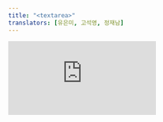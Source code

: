 ```yaml
---
title: "<textarea>"
translators: [유은미, 고석영, 정재남]
---
```


<iframe 
  style={{aspectRatio: 1.7778, width: '100%'}} 
  src="https://www.youtube.com/embed/playlist?list=PLjQV3hketAJkh6BEl0n4PDS_2fBd0cS9v&index=66"
  title="YouTube video player" 
  frameBorder="0" 
/>

<Intro>

The [built-in browser `<textarea>` component](https://developer.mozilla.org/en-US/docs/Web/HTML/Element/textarea) lets you render a multiline text input.
<Trans>[브라우저 빌트인 `<textarea>` 컴포넌트](https://developer.mozilla.org/en-US/docs/Web/HTML/Element/textarea)를 사용하면 여러줄의 텍스트 입력을 렌더링 할 수 있습니다.</Trans>


```js
<textarea />
```

</Intro>

<InlineToc />

---

## Reference<Trans>참조</Trans> {/*reference*/}

### `<textarea>` {/*textarea*/}

To display a text area, render the [built-in browser `<textarea>`](https://developer.mozilla.org/en-US/docs/Web/HTML/Element/textarea) component.
<Trans>textarea을 표시하려면 [브라우저 빌트인 `<textarea>` 컴포넌트](https://developer.mozilla.org/en-US/docs/Web/HTML/Element/textarea)를 렌더링 합니다.</Trans>

```js
<textarea name="postContent" />
```

[See more examples below.](#usage)
<Trans>[아래에서 더 많은 예시를 확인하세요.](#usage)</Trans>

#### Props {/*props*/}

`<textarea>` supports all [common element props.](/reference/react-dom/components/common#props)
<Trans>`<textarea>`는 모든 [공통 엘리먼트의 props](/reference/react-dom/components/common#props)를 지원합니다.</Trans>

You can [make a text area controlled](#controlling-a-text-area-with-a-state-variable) by passing a `value` prop:
<Trans>`value` prop을 전달함으로써 [이를 제어 컴포넌트가 되게 할 수 있습니다](#controlling-a-text-area-with-a-state-variable):</Trans>

* `value`: A string. Controls the text inside the text area.  
<Trans outdent>`value`: 문자열. textarea 내부의 텍스트를 제어합니다.</Trans>

When you pass `value`, you must also pass an `onChange` handler that updates the passed value.
<Trans>`value`를 전달할 때는 전달된 value를 업데이트 하는 `onChange` 핸들러도 함께 전달해야 합니다. </Trans>

If your `<textarea>` is uncontrolled, you may pass the `defaultValue` prop instead:
<Trans>`<textarea>`가 비제어 컴포넌트인 경우에는, 대신 `defaultValue`를 전달할 수 있습니다:</Trans>

* `defaultValue`: A string. Specifies [the initial value](#providing-an-initial-value-for-a-text-area) for a text area.
<Trans outdent>`defaultValue`: 문자열. textarea의 [초기값](#providing-an-initial-value-for-a-text-area)을 지정합니다.</Trans>

These `<textarea>` props are relevant both for uncontrolled and controlled text areas:
<Trans>다음 `<textarea>` prop들은 비제어 및 제어 컴포넌트 모두에 영향을 미칩니다:</Trans>

* [`autoComplete`](https://developer.mozilla.org/en-US/docs/Web/HTML/Element/textarea#attr-autocomplete): Either `'on'` or `'off'`. Specifies the autocomplete behavior.
<Trans>[`autoComplete`](https://developer.mozilla.org/en-US/docs/Web/HTML/Element/textarea#attr-autocomplete): `'on'` 혹은 `'off'`. 자동 완성 동작을 지정합니다.</Trans>

* [`autoFocus`](https://developer.mozilla.org/en-US/docs/Web/HTML/Element/textarea#attr-autofocus): A boolean. If `true`, React will focus the element on mount.
<Trans>[`autoFocus`](https://developer.mozilla.org/en-US/docs/Web/HTML/Element/textarea#attr-autofocus): 불리언. `true`일 경우 마운트시 엘리먼트에 초점이 맞춰집니다.</Trans>

* `children`: `<textarea>` does not accept children. To set the initial value, use `defaultValue`.
<Trans>`children`: `<textarea>`는 자식 요소를 받지 않습니다. 초기값을 지정하기 위해서는 `defaultValue`를 사용하세요.</Trans>

* [`cols`](https://developer.mozilla.org/en-US/docs/Web/HTML/Element/textarea#attr-cols): A number. Specifies the default width in average character widths. Defaults to `20`.
<Trans>[`cols`](https://developer.mozilla.org/en-US/docs/Web/HTML/Element/textarea#attr-cols): 숫자. 표준 문자 너비를 기준으로 기본 칸 수를 지정합니다. 기본 값은 `20`입니다.</Trans>

* [`disabled`](https://developer.mozilla.org/en-US/docs/Web/HTML/Element/textarea#attr-disabled): A boolean. If `true`, the input will not be interactive and will appear dimmed.
<Trans>[`disabled`](https://developer.mozilla.org/en-US/docs/Web/HTML/Element/textarea#attr-disabled): 불리언. `true`일 경우, 입력이 비활성화되고 흐릿하게 표시됩니다.</Trans>

* [`form`](https://developer.mozilla.org/en-US/docs/Web/HTML/Element/textarea#attr-form): A string. Specifies the `id` of the `<form>` this input belongs to. If omitted, it's the closest parent form.
<Trans>[`form`](https://developer.mozilla.org/en-US/docs/Web/HTML/Element/textarea#attr-form): 문자열. 이 textarea가 속한 `<form>`의 `id`를 지정합니다. 생략하면 가장 가까운 상위 form이 됩니다.</Trans>

* [`maxLength`](https://developer.mozilla.org/en-US/docs/Web/HTML/Element/textarea#attr-maxlength): A number. Specifies the maximum length of text.
<Trans>[`maxLength`](https://developer.mozilla.org/en-US/docs/Web/HTML/Element/textarea#attr-maxlength): 숫자. 텍스트의 최대 길이를 지정합니다.</Trans>

* [`minLength`](https://developer.mozilla.org/en-US/docs/Web/HTML/Element/textarea#attr-minlength): A number. Specifies the minimum length of text.
<Trans>[`minLength`](https://developer.mozilla.org/en-US/docs/Web/HTML/Element/textarea#attr-minlength): 숫자. 텍스트의 최소 길이를 지정합니다.</Trans>

* [`name`](https://developer.mozilla.org/en-US/docs/Web/HTML/Element/input#name): A string. Specifies the name for this input that's [submitted with the form.](#reading-the-textarea-value-when-submitting-a-form)
<Trans>[`name`](https://developer.mozilla.org/en-US/docs/Web/HTML/Element/input#name): 문자열. [폼 제출시](#reading-the-textarea-value-when-submitting-a-form) 해당 textarea의 이름을 지정합니다.</Trans>

* `onChange`: An [`Event` handler](/reference/react-dom/components/common#event-handler) function. Required for [controlled text areas.](#controlling-a-text-area-with-a-state-variable) Fires immediately when the input's value is changed by the user (for example, it fires on every keystroke). Behaves like the browser [`input` event.](https://developer.mozilla.org/en-US/docs/Web/API/HTMLElement/input_event)
<Trans>`onChange`: [이벤트 핸들러](reference/react-dom/components/common#event-handler). [제어 컴포넌트](#controlling-a-text-area-with-a-state-variable)로 사용할 때 필요합니다. 사용자에 의해 입력 값이 변경되는 즉시 실행됩니다. (예: 각 키 입력시 실행됨). 브라우저의 [`input` event](https://developer.mozilla.org/en-US/docs/Web/API/HTMLElement/input_event)처럼 동작합니다.</Trans>

* `onChangeCapture`: A version of `onChange` that fires in the [capture phase.](/learn/responding-to-events#capture-phase-events)
<Trans>`onChangeCapture`: [캡쳐 단계](learn/responding-to-events#capture-phase-events)에 실행되는 버전의 `onChange`입니다.</Trans>

* [`onInput`](https://developer.mozilla.org/en-US/docs/Web/API/HTMLElement/input_event): An [`Event` handler](/reference/react-dom/components/common#event-handler) function. function. Fires immediately when the value is changed by the user. For historical reasons, in React it is idiomatic to use `onChange` instead which works similarly.
<Trans>[`onInput`](https://developer.mozilla.org/en-US/docs/Web/API/HTMLElement/input_event): [이벤트 핸들러](reference/react-dom/components/common#event-handler). 사용자에 의해 값이 변결될 때마다 실행됩니다. 역사적인 이유로 React에서는 일반적으로 비슷하게 작동하는 `onChange`를 대신 사용합니다.</Trans>

* `onInputCapture`: A version of `onInput` that fires in the [capture phase.](/learn/responding-to-events#capture-phase-events)
<Trans>`onInputCapture`: [캡쳐 단계](learn/responding-to-events#capture-phase-events)에 실행되는 버전의 `onInput`입니다.</Trans>

* [`onInvalid`](https://developer.mozilla.org/en-US/docs/Web/API/HTMLInputElement/invalid_event): An [`Event` handler](/reference/react-dom/components/common#event-handler) function. Fires if an input fails validation on form submit. Unlike the built-in `invalid` event, the React `onInvalid` event bubbles.
<Trans>[`onInvalid`](https://developer.mozilla.org/en-US/docs/Web/API/HTMLInputElement/invalid_event): [이벤트 핸들러](reference/react-dom/components/common#event-handler). 폼 제출시 유효성 검사에 실패하면 발생합니다. 빌트인 `invalid` 이벤트와는 달리, React `onInvalid` 이벤트는 버블이 발생합니다.</Trans>

* `onInvalidCapture`: A version of `onInvalid` that fires in the [capture phase.](/learn/responding-to-events#capture-phase-events)
<Trans>`onInvalidCapture`: [캡쳐 단계](learn/responding-to-events#capture-phase-events)에 실행되는 버전의 `onInvalid`입니다.</Trans>

* [`onSelect`](https://developer.mozilla.org/en-US/docs/Web/API/HTMLTextAreaElement/select_event): An [`Event` handler](/reference/react-dom/components/common#event-handler) function. Fires after the selection inside the `<textarea>` changes. React extends the `onSelect` event to also fire for empty selection and on edits (which may affect the selection).
<Trans>[`onSelect`](https://developer.mozilla.org/en-US/docs/Web/API/HTMLTextAreaElement/select_event): [이벤트 핸들러](reference/react-dom/components/common#event-handler). `<textarea>`의 내부 선택 영역이 변경되면 발생합니다. React는 비어있는 선택과 (선택에 영향을 줄 수 있는) 편집에 대해서도  `onSelect` 이벤트가 발동되도록 확장했습니다.</Trans>

* `onSelectCapture`: A version of `onSelect` that fires in the [capture phase.](/learn/responding-to-events#capture-phase-events)
<Trans>`onSelectCapture`: [캡쳐 단계](learn/responding-to-events#capture-phase-events)에 실행되는 버전의 `onSelect`입니다.</Trans>

* [`placeholder`](https://developer.mozilla.org/en-US/docs/Web/HTML/Element/textarea#attr-placeholder): A string. Displayed in a dimmed color when the text area value is empty.
<Trans>[`placeholder`](https://developer.mozilla.org/en-US/docs/Web/HTML/Element/textarea#attr-placeholder): 문자열. 입력 값이 비어 있을 때 희미한 색상으로 표시됩니다.</Trans>

* [`readOnly`](https://developer.mozilla.org/en-US/docs/Web/HTML/Element/textarea#attr-readonly): A boolean. If `true`, the text area is not editable by the user.
<Trans>[`readOnly`](https://developer.mozilla.org/en-US/docs/Web/HTML/Element/textarea#attr-readonly): 불리언.  `true` 일 경우 유저는 textarea을 수정할 수 없습니다.</Trans>

* [`required`](https://developer.mozilla.org/en-US/docs/Web/HTML/Element/textarea#attr-required): A boolean. If `true`, the value must be provided for the form to submit.
<Trans>[`required`](https://developer.mozilla.org/en-US/docs/Web/HTML/Element/textarea#attr-required): 불리언. `true`일 경우 form 제출시 값이 있어야 합니다.</Trans>

* [`rows`](https://developer.mozilla.org/en-US/docs/Web/HTML/Element/textarea#attr-rows): A number. Specifies the default height in average character heights. Defaults to `2`.
<Trans>[`rows`](https://developer.mozilla.org/en-US/docs/Web/HTML/Element/textarea#attr-rows): 숫자. 표준 문자 높이를 기준으로 기본 줄 수를 지정합니다. 기본 값은 `2`입니다.</Trans>

* [`wrap`](https://developer.mozilla.org/en-US/docs/Web/HTML/Element/textarea#attr-wrap): Either `'hard'`, `'soft'`, or `'off'`. Specifies how the text should be wrapped when submitting a form.
<Trans>[`wrap`](https://developer.mozilla.org/en-US/docs/Web/HTML/Element/textarea#attr-wrap): `'hard'`, `'soft'`, 혹은`'off'`. form 제출시 텍스트를 어떻게 줄바꿈할지를 지정합니다.</Trans>

#### Caveats<Trans>주의사항</Trans> {/*caveats*/}

- Passing children like `<textarea>something</textarea>` is not allowed. [Use `defaultValue` for initial content.](#providing-an-initial-value-for-a-text-area)
<Trans>`<textarea>something</textarea>`처럼 자식 요소를 전달하는 것은 허용되지 않습니다. [초기값은 `defaultValue`를 사용하세요.](#providing-an-initial-value-for-a-text-area)</Trans>

- If a text area receives a string `value` prop, it will be [treated as controlled.](#controlling-a-text-area-with-a-state-variable)
<Trans>문자열 `value` prop을 제공하면 [제어 컴포넌트로 취급됩니다.](#controlling-a-text-area-with-a-state-variable)</Trans>

- A text area can't be both controlled and uncontrolled at the same time.
<Trans>제어 컴포넌트이면서 동시에 비제어 컴포넌트일 수는 없습니다.</Trans>

- A text area cannot switch between being controlled or uncontrolled over its lifetime.
<Trans>생명주기 동안 제어 컴포넌트와 비제어 컴포넌트 사이를 전환할 수 없습니다.</Trans>

- Every controlled text area needs an `onChange` event handler that synchronously updates its backing value.
<Trans>제어컴포넌트는 값을 동기적으로 업데이트 하는 `onChange` 이벤트 핸들러가 필요합니다.</Trans>

---

## Usage<Trans>사용법</Trans> {/*usage*/}

### Displaying a text area<Trans>textarea 표시하기</Trans> {/*displaying-a-text-area*/}

Render `<textarea>` to display a text area. You can specify its default size with the [`rows`](https://developer.mozilla.org/en-US/docs/Web/HTML/Element/textarea#rows) and [`cols`](https://developer.mozilla.org/en-US/docs/Web/HTML/Element/textarea#cols) attributes, but by default the user will be able to resize it. To disable resizing, you can specify `resize: none` in the CSS.

<Trans>textarea를 표시하려면 `<textarea>`를 렌더하세요. [`rows`](https://developer.mozilla.org/en-US/docs/Web/HTML/Element/textarea#rows) 및 [`cols`](https://developer.mozilla.org/en-US/docs/Web/HTML/Element/textarea#cols) 속성으로 기본 크기를 정할 수 있지만, 기본적으로는 사용자가 재조정할 수 있습니다. 재조정을 비활성화하려면 CSS에서`resize: none`을 지정하세요.</Trans>

<Sandpack>

```js
export default function NewPost() {
  return (
    <label>
      Write your post:
      <textarea name="postContent" rows={4} cols={40} />
    </label>
  );
}
```

```css
input { margin-left: 5px; }
textarea { margin-top: 10px; }
label { margin: 10px; }
label, textarea { display: block; }
```

</Sandpack>

---

### Providing a label for a text area <Trans>textarea에 label 제공하기</Trans> {/*providing-a-label-for-a-text-area*/}

Typically, you will place every `<textarea>` inside a [`<label>`](https://developer.mozilla.org/en-US/docs/Web/HTML/Element/label) tag. This tells the browser that this label is associated with that text area. When the user clicks the label, the browser will focus the text area. It's also essential for accessibility: a screen reader will announce the label caption when the user focuses the text area.
<Trans>흔히 `<textarea>`를 `<label>` 태그 안에 위치시킵니다. 이렇게 하면 해당 label이 textarea와 연결되어 있음을 의미하게 됩니다. 사용자가 label을 클릭하면 브라우저가 textarea에 초점을 맞춥니다. 스크린 리더는 사용자가 textarea에 초점을 맞추면 label 캡션을 읽어주므로, 접근성을 위해서도 이렇게 하는 것이 필수적입니다.</Trans>

If you can't nest `<textarea>` into a `<label>`, associate them by passing the same ID to `<textarea id>` and [`<label htmlFor>`.](https://developer.mozilla.org/en-US/docs/Web/API/HTMLLabelElement/htmlFor) To avoid conflicts between instances of one component, generate such an ID with [`useId`.](/reference/react/useId)
<Trans>`<textarea>`를 `<label>`에 넣을 수 없는 경우에는, `<textarea id>`와 [`<label htmlFor>`](https://developer.mozilla.org/en-US/docs/Web/API/HTMLLabelElement/htmlFor)에 동일한 ID를 전달하여 연결하세요. 한 컴포넌트에서 여러 인스턴스간의 충돌을 피하기 위해서는 다음과 같이 [`useId`](reference/react/useId)로 ID를 생성하세요.</Trans>


<Sandpack>

```js
import { useId } from 'react';

export default function Form() {
  const postTextAreaId = useId();
  return (
    <>
      <label htmlFor={postTextAreaId}>
        Write your post:
      </label>
      <textarea
        id={postTextAreaId}
        name="postContent"
        rows={4}
        cols={40}
      />
    </>
  );
}
```

```css
input { margin: 5px; }
```

</Sandpack>

---

### Providing an initial value for a text area<Trans>textarea의 초기값 제공하기</Trans> {/*providing-an-initial-value-for-a-text-area*/}

You can optionally specify the initial value for the text area. Pass it as the `defaultValue` string.
<Trans>선택적으로 textarea의 초기값을 지정할 수 있습니다. `defaultValue`에 문자열을 전달하세요.</Trans>

<Sandpack>

```js
export default function EditPost() {
  return (
    <label>
      Edit your post:
      <textarea
        name="postContent"
        defaultValue="I really enjoyed biking yesterday!"
        rows={4}
        cols={40}
      />
    </label>
  );
}
```

```css
input { margin-left: 5px; }
textarea { margin-top: 10px; }
label { margin: 10px; }
label, textarea { display: block; }
```

</Sandpack>

<Pitfall>

Unlike in HTML, passing initial text like `<textarea>Some content</textarea>` is not supported.
<Trans>HTML과 달리, 초기 텍스트를 `<textarea>Some content</textarea>`와 같이 자식 요소로 전달하는 것은 지원하지 않습니다.</Trans>

</Pitfall>

---

### Reading the text area value when submitting a form<Trans>form 제출시 textarea 값 읽기</Trans> {/*reading-the-text-area-value-when-submitting-a-form*/}

Add a [`<form>`](https://developer.mozilla.org/en-US/docs/Web/HTML/Element/form) around your textarea with a [`<button type="submit">`](https://developer.mozilla.org/en-US/docs/Web/HTML/Element/button) inside. It will call your `<form onSubmit>` event handler. By default, the browser will send the form data to the current URL and refresh the page. You can override that behavior by calling `e.preventDefault()`. Read the form data with [`new FormData(e.target)`](https://developer.mozilla.org/en-US/docs/Web/API/FormData).
<Trans>textarea를 [`<form>`](https://developer.mozilla.org/en-US/docs/Web/HTML/Element/form)으로 감싸고, form 안에 [`<button type="submit">`](https://developer.mozilla.org/en-US/docs/Web/HTML/Element/button)을 넣으세요. 그러면 `<form onSubmit>` 이벤트 핸들러가 호출됩니다. 기본적으로 브라우저는 form 데이터를 현재 URL로 전송하고 페이지를 새로고침 합니다. `e.preventDefault()`를 호출하여 이 동작을 재정의할 수 있습니다. form 데이터를 읽으려면 [`new FormData(e.target)`](https://developer.mozilla.org/en-US/docs/Web/API/FormData)를 사용하세요.</Trans>

<Sandpack>

```js
export default function EditPost() {
  function handleSubmit(e) {
    // Prevent the browser from reloading the page
    e.preventDefault();

    // Read the form data
    const form = e.target;
    const formData = new FormData(form);

    // You can pass formData as a fetch body directly:
    fetch('/some-api', { method: form.method, body: formData });

    // Or you can work with it as a plain object:
    const formJson = Object.fromEntries(formData.entries());
    console.log(formJson);
  }

  return (
    <form method="post" onSubmit={handleSubmit}>
      <label>
        Post title: <input name="postTitle" defaultValue="Biking" />
      </label>
      <label>
        Edit your post:
        <textarea
          name="postContent"
          defaultValue="I really enjoyed biking yesterday!"
          rows={4}
          cols={40}
        />
      </label>
      <hr />
      <button type="reset">Reset edits</button>
      <button type="submit">Save post</button>
    </form>
  );
}
```

```css
label { display: block; }
input { margin: 5px; }
```

</Sandpack>

<Note>

Give a `name` to your `<textarea>`, for example `<textarea name="postContent" />`. The `name` you specified will be used as a key in the form data, for example `{ postContent: "Your post" }`.
<Trans>`<textarea name="postContent" />`와 같이 `<textarea>`에 `name`를 지정하세요. 이렇게 지정한 `name`은 `{ postContent: "Your post" }`와 같이 form 데이터의 키로 사용될 것입니다.</Trans>

</Note>

<Pitfall>

By default, *any* `<button>` inside a `<form>` will submit it. This can be surprising! If you have your own custom `Button` React component, consider returning [`<button type="button">`](https://developer.mozilla.org/en-US/docs/Web/HTML/Element/input/button) instead of `<button>`. Then, to be explicit, use `<button type="submit">` for buttons that *are* supposed to submit the form.
<Trans>기본적으로 `<form>` 안의 어떠한 `<button>`이든 브라우저는 이를 제출 요청으로 인식합니다. 이러한 동작이 당황스러울 수 있습니다! 사용자정의 `Button` React 컴포넌트를 사용하고 있다면 `<button>` 대신 [`<button type="button">`](https://developer.mozilla.org/en-US/docs/Web/HTML/Element/input/button)로 작성하는 것을 고려하세요. 다음 form 제출 버튼에는 [`<button type="submit">`](https://developer.mozilla.org/en-US/docs/Web/HTML/Element/input/button)`을 명확하게 표시하세요.</Trans>

</Pitfall>

---

### Controlling a text area with a state variable <Trans>state 변수를 사용하여 textarea 제어하기</Trans> {/*controlling-a-text-area-with-a-state-variable*/}

A text area like `<textarea />` is *uncontrolled.* Even if you [pass an initial value](#providing-an-initial-value-for-a-text-area) like `<textarea defaultValue="Initial text" />`, your JSX only specifies the initial value, not the value right now.
<Trans>`<textarea />`는 기본적으로 *비제어 컴포넌트*입니다. `<textarea defaultValue="Initial text" />`와 같이 [초기값을 전달](#providing-an-initial-value-for-a-text-area)하더라도, JSX는 초기값만을 지정할 뿐, 현재값은 지정하지 않습니다.</Trans>

**To render a _controlled_ text area, pass the `value` prop to it.** React will force the text area to always have the `value` you passed. Typically, you will control a text area by declaring a [state variable:](/reference/react/useState)
<Trans>**_제어_ 컴포넌트로 렌더링하기 위해서는 `value` prop을 전달하세요.** React는 textarea가 항상 전달한 `value`를 갖도록 강제합니다. 일반적으로 [state 변수](reference/react/useState)로 textarea를 제어합니다.</Trans>

```js {2-3,7-10}
function NewPost() {
  const [postContent, setPostContent] = useState(''); // Declare a state variable...
                                                      // state 변수 정의...
  // ...
  return (
    <textarea
      value={postContent} // ...force the input's value to match the state variable...
                          // ...input값이 state 변수와 일치하도록 강제...
      onChange={e => setPostContent(e.target.value)} // ... and update the state variable on any edits!
                                                     // ... 그리고 수정할 때마다 state 변수를 업데이트하세요!
    />
  );
}
```

This is useful if you want to re-render some part of the UI in response to every keystroke.
<Trans>이는 모든 키 입력에 응답하여 UI의 일부를 다시 렌더링하려는 경우에 유용합니다.</Trans>

<Sandpack>

```js
import { useState } from 'react';
import MarkdownPreview from './MarkdownPreview.js';

export default function MarkdownEditor() {
  const [postContent, setPostContent] = useState('_Hello,_ **Markdown**!');
  return (
    <>
      <label>
        Enter some markdown:
        <textarea
          value={postContent}
          onChange={e => setPostContent(e.target.value)}
        />
      </label>
      <hr />
      <MarkdownPreview markdown={postContent} />
    </>
  );
}
```

```js MarkdownPreview.js
import { Remarkable } from 'remarkable';

const md = new Remarkable();

export default function MarkdownPreview({ markdown }) {
  const renderedHTML = md.render(markdown);
  return <div dangerouslySetInnerHTML={{__html: renderedHTML}} />;
}
```

```json package.json
{
  "dependencies": {
    "react": "latest",
    "react-dom": "latest",
    "react-scripts": "latest",
    "remarkable": "2.0.1"
  },
  "scripts": {
    "start": "react-scripts start",
    "build": "react-scripts build",
    "test": "react-scripts test --env=jsdom",
    "eject": "react-scripts eject"
  }
}
```

```css
textarea { display: block; margin-top: 5px; margin-bottom: 10px; }
```

</Sandpack>

<Pitfall>

**If you pass `value` without `onChange`, it will be impossible to type into the text area.** When you control an text area by passing some `value` to it, you *force* it to always have the value you passed. So if you pass a state variable as a `value` but forget to update that state variable synchronously during the `onChange` event handler, React will revert the text area after every keystroke back to the `value` that you specified.
<Trans>**`onChange` 없이 `value`만 전달하면 textarea에 입력할 수 없습니다.** textarea에 `value`를 전달하여 제어하면 항상 전달한 값을 갖도록 *강제*합니다. 따라서 state 변수를 `value`로 전달했지만 `onChange` 이벤트 핸들러에서 해당 상태 변수를 동기적으로 업데이트 하는 것을 잊어버리면, React는 키 입력시마다 textarea를 지정한 `value`으로 되돌립니다.</Trans>

</Pitfall>

---

## Troubleshooting<Trans>문제 해결</Trans> {/*troubleshooting*/}

### My text area doesn't update when I type into it<Trans>textarea에 입력해도 업데이트 되지 않습니다</Trans> {/*my-text-area-doesnt-update-when-i-type-into-it*/}

If you render a text area with `value` but no `onChange`, you will see an error in the console:
`value`는 있지만 `onChange`는 없는 textarea를 렌더링하면 콘솔에 에러가 표시됩니다:

```js
// 🔴 Bug: controlled text area with no onChange handler
// 🔴 버그: 제어되는 textarea에 onChange 핸들러가 없습니다
<textarea value={something} />
```

<ConsoleBlock level="error">

You provided a `value` prop to a form field without an `onChange` handler. This will render a read-only field. If the field should be mutable use `defaultValue`. Otherwise, set either `onChange` or `readOnly`.
<Trans>form 필드에 `value` 프로퍼티만 제공하고 `onChange` 핸들러는 제공하지 않았습니다. 이런 경우 읽기전용 필드가 렌더링됩니다. 필드가 변경 가능해야 하는 경우 `defaultValue`를 사용하십시오. 그렇지 않으면 `onChange` 또는 `readOnly`를 설정하세요.</Trans>

</ConsoleBlock>

As the error message suggests, if you only wanted to [specify the *initial* value,](#providing-an-initial-value-for-a-text-area) pass `defaultValue` instead:
<Trans>오류메세지에서 제안하듯이, [초기값](#providing-an-initial-value-for-a-text-area)만 지정하고 싶다면 대신 `defaultValue`를 사용하세요:</Trans>

```js
// ✅ Good: uncontrolled text area with an initial value
// ✅ 좋음: 초기값을 제공한 비제어 textarea
<textarea defaultValue={something} />
```

If you want [to control this text area with a state variable,](#controlling-a-text-area-with-a-state-variable) specify an `onChange` handler:
<Trans>[textarea를 state 변수로 제어](#controlling-a-text-area-with-a-state-variable)하고 싶다면 `onChange` 핸들러를 지정하세요:</Trans>

```js
// ✅ Good: controlled text area with onChange
// ✅ 좋음: onChange를 제공하는 제어 textarea
<textarea value={something} onChange={e => setSomething(e.target.value)} />
```

If the value is intentionally read-only, add a `readOnly` prop to suppress the error:
<Trans>의도적으로 값을 읽기전용으로 하고자 하는 경우, `readOnly` prop을 추가하여 에러를 억제하세요:</Trans>

```js
// ✅ Good: readonly controlled text area without on change
// ✅ 좋음: onChange 없는 읽기전용 제어 textarea
<textarea value={something} readOnly={true} />
```

---

### My text area caret jumps to the beginning on every keystroke<Trans>키를 누를 때마다 커서가 처음으로 이동합니다</Trans> {/*my-text-area-caret-jumps-to-the-beginning-on-every-keystroke*/}

If you [control a text area,](#controlling-a-text-area-with-a-state-variable) you must update its state variable to the text area's value from the DOM during `onChange`.
<Trans>[제어 textarea](#controlling-a-text-area-with-a-state-variable)의 경우 `onChange` 중에 state 변수를 DOM의 값으로 업데이트해야 합니다.</Trans>

You can't update it to something other than `e.target.value`:
<Trans>`e.target.value`가 아닌 다른 값으로 업데이트할 수 없습니다:</Trans>

```js
function handleChange(e) {
  // 🔴 Bug: updating an input to something other than e.target.value
  // 🔴 버그: e.target.value가 아닌 다른 값으로 업데이트 시도
  setFirstName(e.target.value.toUpperCase());
}
```

You also can't update it asynchronously:
<Trans>또한 비동기적으로 업데이트할 수 없습니다:</Trans>

```js
function handleChange(e) {
  // 🔴 Bug: updating an input asynchronously
  // 🔴 버그: 비동기적으로 업데이트 시도
  setTimeout(() => {
    setFirstName(e.target.value);
  }, 100);
}
```

To fix your code, update it synchronously to `e.target.value`:
<Trans>이를 수정하려면, `e.target.value`를 동기적으로 업데이트하세요:</Trans>

```js
function handleChange(e) {
  // ✅ Updating a controlled input to e.target.value synchronously
  // ✅ 제어 textarea를 e.target.value로부터 동기적으로 업데이트
  setFirstName(e.target.value);
}
```

If this doesn't fix the problem, it's possible that the text area gets removed and re-added from the DOM on every keystroke. This can happen if you're accidentally [resetting state](/learn/preserving-and-resetting-state) on every re-render. For example, this can happen if the text area or one of its parents always receives a different `key` attribute, or if you nest component definitions (which is not allowed in React and causes the "inner" component to remount on every render).
<Trans>이렇게 해도 문제가 해결되지 않는다면, 키 입력 시마다 textarea이 DOM에서 제거되었다가 다시 추가되는 상황일 수 있습니다. 렌더링할 때마다 실수로 state를 재설정하는 경우 이런 문제가 발생할 수 있습니다. 예를 들어, textarea 또는 그 부모 중 하나가 항상 다른 `key` 속성을 받거나, 컴포넌트 정의를 중첩하는 경우(React에서는 허용되지 않으며, 렌더링할 때마다 "내부" 컴포넌트가 다시 마운트됩니다), 이런 일이 발생할 수 있습니다.</Trans>


---

### I'm getting an error: "A component is changing an uncontrolled input to be controlled" <Trans>"컴포넌트가 비제어 입력을 제어하도록 변경하고 있습니다.” 라는 오류가 발생합니다</Trans> {/*im-getting-an-error-a-component-is-changing-an-uncontrolled-input-to-be-controlled*/}


If you provide a `value` to the component, it must remain a string throughout its lifetime.
<Trans>컴포넌트에 `value` 를 제공하는 경우, 그 값은 생명주기 동안 계속 문자열로 유지되어야 합니다.</Trans>

You cannot pass `value={undefined}` first and later pass `value="some string"` because React won't know whether you want the component to be uncontrolled or controlled. A controlled component should always receive a string `value`, not `null` or `undefined`.
<Trans>React는 컴포넌트를 비제어 상태로 둘지 제어 상태로 둘지 알 수 없기 때문에, `value={undefined}`를 먼저 전달하고 나중에 `value="some string"`을 전달할 수 없습니다. 제어 컴포넌트는 항상 `null`이나 `undefined`가 아닌 문자열 `value`를 받아야 합니다.</Trans>

If your `value` is coming from an API or a state variable, it might be initialized to `null` or `undefined`. In that case, either set it to an empty string (`''`) initially, or pass `value={someValue ?? ''}` to ensure `value` is a string.
<Trans>`value`를 API나 state 변수에서 가져오는 경우, `null` 또는 `undefined`으로 초기화될 수 있습니다. 이 경우 처음에 빈 문자열(`''`)로 설정하거나 `value={someValue ?? ''}`를 전달하여 `value`에 문자열이 오도록 보장하세요.</Trans>
